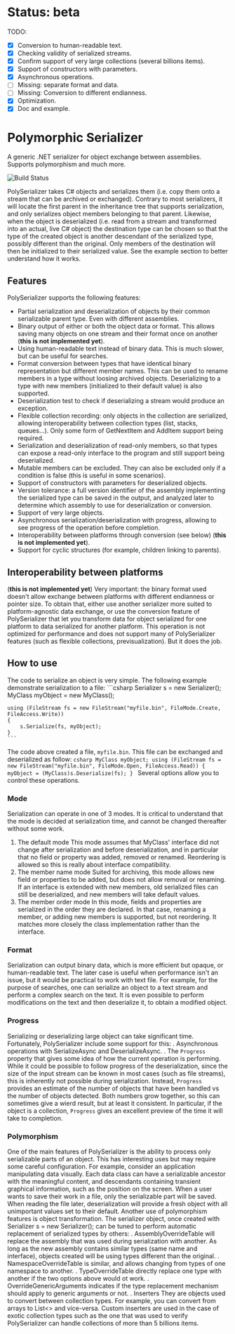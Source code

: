# Status: beta
TODO:
- [x] Conversion to human-readable text.
- [X] Checking validity of serialized streams.
- [X] Confirm support of very large collections (several billions items).
- [X] Support of constructors with parameters.
- [X] Asynchronous operations.
- [ ] Missing: separate format and data.
- [ ] Missing: Conversion to different endianness.
- [x] Optimization.
- [x] Doc and example.

# Polymorphic Serializer
A generic .NET serializer for object exchange between assemblies. Supports polymorphism and much more.

![Build Status](https://img.shields.io/travis/dlebansais/PolySerializer/master.svg)

PolySerializer takes C# objects and serializes them (i.e. copy them onto a stream that can be archived or exchanged). Contrary to most serializers, it will locate the first parent in the inheritance tree that supports serialization, and only serializes object members belonging to that parent. Likewise, when the object is deserialized (i.e. read from a stream and transformed into an actual, live C# object) the destination type can be chosen so that the type of the created object is another descendant of the serialized type, possibly different than the original. Only members of the destination will then be initialized to their serialized value. See the example section to better understand how it works.

## Features
PolySerializer supports the following features:
* Partial serialization and deserialization of objects by their common serializable parent type. Even with different assemblies.
* Binary output of either or both the object data or format. This allows saving many objects on one stream and their format once on another (**this is not implemented yet**).
* Using human-readable text instead of binary data. This is much slower, but can be useful for searches.
* Format conversion between types that have identical binary representation but different member names. This can be used to rename members in a type without loosing archived objects. Deserializing to a type with new members (initialized to their default value) is also supported.
* Deserialization test to check if deserializing a stream would produce an exception.
* Flexible collection recording: only objects in the collection are serialized, allowing interoperability between collection types (list, stacks, queues...). Only some form of GetNextItem and AddItem support being required.
* Serialization and deserialization of read-only members, so that types can expose a read-only interface to the program and still support being deserialized.
* Mutable members can be excluded. They can also be excluded only if a condition is false (this is useful in some scenarios).
* Support of constructors with parameters for deserialized objects.
* Version tolerance: a full version identifier of the assembly implementing the serialized type can be saved in the output, and analyzed later to determine which assembly to use for deserialization or conversion.
* Support of very large objects.
* Asynchronous serialization/deserialization with progress, allowing to see progress of the operation before completion.
* Interoperability between platforms through conversion (see below) (**this is not implemented yet**).
* Support for cyclic structures (for example, children linking to parents).

## Interoperability between platforms
(**this is not implemented yet**)
Very important: the binary format used doesn't allow exchange between platforms with different endianness or pointer size. To obtain that, either use another serializer more suited to platform-agnostic data exchange, or use the conversion feature of PolySerializer that let you transform data for object serialized for one platform to data serialized for another platform. This operation is not optimized for performance and does not support many of PolySerializer features (such as flexible collections, previsualization). But it does the job.

## How to use
The code to serialize an object is very simple. The following example demonstrate serialization to a file:
    ```csharp
    Serializer s = new Serializer();
    MyClass myObject = new MyClass();
    
    using (FileStream fs = new FileStream("myfile.bin", FileMode.Create, FileAccess.Write))
    {
        s.Serialize(fs, myObject);
    }
    ```
The code above created a file, `myfile.bin`. This file can be exchanged and deserialized as follow:
    ```csharp
    MyClass myObject;
    using (FileStream fs = new FileStream("myfile.bin", FileMode.Open, FileAccess.Read))
    {
        myObject = (MyClass)s.Deserialize(fs);
    }
    ```
Several options allow you to control these operations.
### Mode
Serialization can operate in one of 3 modes. It is critical to understand that the mode is decided at serialization time, and cannot be changed thereafter without some work.
1. The default mode
This mode assumes that MyClass' interface did not change after serialization and before deserialization, and in particular that no field or property was added, removed or renamed. Reordering is allowed so this is really about interface compatibility.
2. The member name mode
Suited for archiving, this mode allows new field or properties to be added, but does not allow removal or renaming. If an interface is extended with new members, old serialized files can still be deserialized, and new members will take default values.
3. The member order mode
In this mode, fields and properties are serialized in the order they are declared. In that case, renaming a member, or adding new members is supported, but not reordering. It matches more closely the class implementation rather than the interface. 
### Format
Serialization can output binary data, which is more efficient but opaque, or human-readable text. The later case is useful when performance isn't an issue, but it would be practical to work with text file. 
For example, for the purpose of searches, one can serialize an object to a text stream and perform a complex search on the text. It is even possible to perform modifications on the text and then deserialize it, to obtain a modified object.
### Progress
Serializing or deserializing large object can take significant time. Fortunately, PolySerializer include some support for this:
. Asynchronous operations with SerializeAsync and DeserializeAsync.
. The `Progress` property that gives some idea of how the current operation is performing.
While it could be possible to follow progress of the deserialization, since the size of the input stream can be known in most cases (such as file streams), this is inherently not possible during serialization.
Instead, `Progress` provides an estimate of the number of objects that have been handled vs the number of objects detected. Both numbers grow together, so this can sometimes give a wierd result, but at least it consistent. In particular, if the object is a collection, `Progress` gives an excellent preview of the time it will take to completion.
### Polymorphism
One of the main features of PolySerializer is the ability to process only serializable parts of an object. This has interesting uses but may require some careful configuration.
For example, consider an application manipulating data visually. Each data class can have a serializable ancestor with the meaningful content, and descendants containing transient graphical information, such as the position on the screen. When a user wants to save their work in a file, only the serializable part will be saved. When reading the file later, deserialization will provide a fresh object with all unimportant values set to their default.
Another use of polymorphism features is object transformation. The serializer object, once created with Serializer s = new Serializer(); can be tuned to perform automatic replacement of serialized types by others:
. AssemblyOverrideTable will replace the assembly that was used during serialization with another. As long as the new assembly contains similar types (same name and interface), objects created will be using types different than the original.
. NamespaceOverrideTable is similar, and allows changing from types of one namespace to another.
. TypeOverrideTable directly replace one type with another if the two options above would ot work.
. OverrideGenericArguments indicates if the type replacement mechanism should apply to generic arguments or not.
. Inserters
They are objects used to convert between collection types. For example, you can convert from arrays to List<> and vice-versa. Custom inserters are used in the case of exotic collection types such as the one that was used to verify PolySerializer can handle collections of more than 5 billions items.
 

